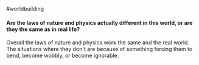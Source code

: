 #worldbuilding 
#### Are the laws of nature and physics actually different in this world, or are they the same as in real life? 
Overall the laws of nature and physics work the same and the real world. The situations where they don't are because of something forcing them to bend, become wobbly, or become ignorable.